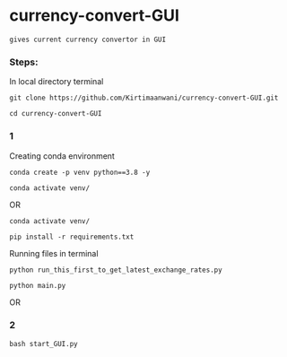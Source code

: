 # currency-convert-GUI
```
gives current currency convertor in GUI
```

### Steps:
In local directory terminal
```
git clone https://github.com/Kirtimaanwani/currency-convert-GUI.git
```
```
cd currency-convert-GUI
```


### 1
Creating conda environment
```
conda create -p venv python==3.8 -y
```
```
conda activate venv/
```
OR 
```
conda activate venv/
```

```
pip install -r requirements.txt
```

Running files in terminal
```
python run_this_first_to_get_latest_exchange_rates.py
```
```
python main.py
```

OR

### 2
```
bash start_GUI.py
```
